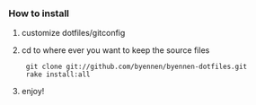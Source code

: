 ### How to install
1. customize dotfiles/gitconfig

2. cd to where ever you want to keep the source files

        git clone git://github.com/byennen/byennen-dotfiles.git
        rake install:all

3. enjoy!
